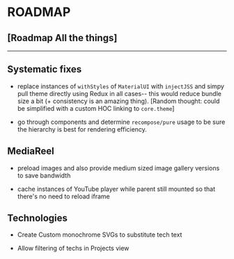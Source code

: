 
# ROADMAP #
## [Roadmap All the things] ##
------------------------------

## Systematic fixes

- replace instances of `withStyles` of `MaterialUI` with `injectJSS` and simpy pull theme directly using Redux in all cases-- this would reduce bundle size a bit (+ consistency is an amazing thing).
[Random thought: could be simplified with a custom HOC linking to `core.theme`]

- go through components and determine `recompose/pure` usage to be sure the hierarchy is best for rendering efficiency.

## MediaReel

- preload images and also provide medium sized image gallery versions to save bandwidth

- cache instances of YouTube player while parent still mounted so that there's no need to reload iframe

## Technologies
- Create Custom monochrome SVGs to substitute tech text

- Allow filtering of techs in Projects view